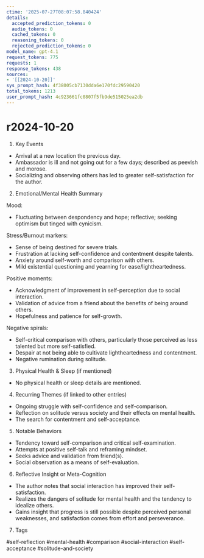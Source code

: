 ```yaml
---
ctime: '2025-07-27T08:07:58.840424'
details:
  accepted_prediction_tokens: 0
  audio_tokens: 0
  cached_tokens: 0
  reasoning_tokens: 0
  rejected_prediction_tokens: 0
model_name: gpt-4.1
request_tokens: 775
requests: 1
response_tokens: 438
sources:
- '[[2024-10-20]]'
sys_prompt_hash: 4f38005cb7130dda6e170fdc29590420
total_tokens: 1213
user_prompt_hash: 4c923661fc0807f5fb9de515025ea2db
---
```

# r2024-10-20

1. Key Events

- Arrival at a new location the previous day.
- Ambassador is ill and not going out for a few days; described as peevish and morose.
- Socializing and observing others has led to greater self-satisfaction for the author.

2. Emotional/Mental Health Summary

Mood:
- Fluctuating between despondency and hope; reflective; seeking optimism but tinged with cynicism.

Stress/Burnout markers:
- Sense of being destined for severe trials.
- Frustration at lacking self-confidence and contentment despite talents.
- Anxiety around self-worth and comparison with others.
- Mild existential questioning and yearning for ease/lightheartedness.

Positive moments:
- Acknowledgment of improvement in self-perception due to social interaction.
- Validation of advice from a friend about the benefits of being around others.
- Hopefulness and patience for self-growth.

Negative spirals:
- Self-critical comparison with others, particularly those perceived as less talented but more self-satisfied.
- Despair at not being able to cultivate lightheartedness and contentment.
- Negative rumination during solitude.

3. Physical Health & Sleep (if mentioned)

- No physical health or sleep details are mentioned.

4. Recurring Themes (if linked to other entries)

- Ongoing struggle with self-confidence and self-comparison.
- Reflection on solitude versus society and their effects on mental health.
- The search for contentment and self-acceptance.

5. Notable Behaviors

- Tendency toward self-comparison and critical self-examination.
- Attempts at positive self-talk and reframing mindset.
- Seeks advice and validation from friend(s).
- Social observation as a means of self-evaluation.

6. Reflective Insight or Meta-Cognition

- The author notes that social interaction has improved their self-satisfaction.
- Realizes the dangers of solitude for mental health and the tendency to idealize others.
- Gains insight that progress is still possible despite perceived personal weaknesses, and satisfaction comes from effort and perseverance.

7. Tags

#self-reflection #mental-health #comparison #social-interaction #self-acceptance #solitude-and-society